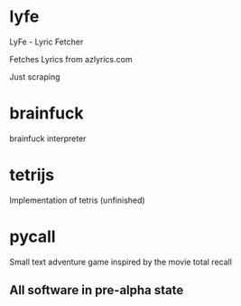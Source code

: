 # lyfe

LyFe - Lyric Fetcher

Fetches Lyrics from azlyrics.com

Just scraping

# brainfuck
brainfuck interpreter

# tetrijs
Implementation of tetris (unfinished)

# pycall
Small text adventure game inspired by the movie total recall

## All software in pre-alpha state
